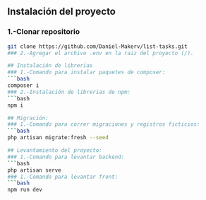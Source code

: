 ## Instalación del proyecto
### 1.-Clonar repositorio 
```bash
git clone https://github.com/Daniel-Makerv/list-tasks.git
### 2.-Agregar el archivo .env en la raiz del proyecto (/).

## Instalación de librerias
### 1.-Comando para instalar paquetes de composer: 
```bash
composer i
### 2.-Instalación de librerias de npm:
```bash
npm i

## Migración:
### 1.-Comando para correr migraciones y registros ficticios:
```bash
php artisan migrate:fresh --seed

## Levantamiento del proyecto:
### 1.-Comando para levantar backend:
```bash
php artisan serve
### 1.-Comando para levantar front:
```bash
npm run dev
